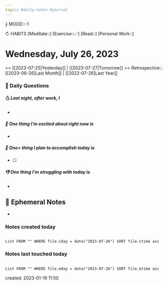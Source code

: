 ```yaml
---
tags:: #daily-notes #journal
---
```


⨑ MOOD::-1

↻ HABITS
[Meditate::]
[Exercise::✅]
[Read::]
[Personal Work::]

# Wednesday, July 26, 2023

<< [[2023-07-25|Yesterday]] | [[2023-07-27|Tomorrow]] >>
Retrospective:: [[2023-06-26|Last Month]] | [[2022-07-26|Last Year]]

### 📅 Daily Questions

##### 🌜 Last night, after work, I

-

##### 🙌 One thing I'm excited about right now is

-

##### 🚀 One+ thing I plan to accomplish today is

- [ ]

##### 👎 One thing I'm struggling with today is

-

## 📝 Ephemeral Notes

- 

### Notes created today

```dataview

List FROM "" WHERE file.cday = date("2023-07-26") SORT file.ctime asc

```

### Notes last touched today

```dataview

List FROM "" WHERE file.mday = date("2023-07-26") SORT file.mtime asc

```

created: 2023-01-16 11:50
